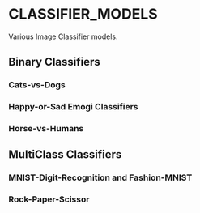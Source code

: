 # CLASSIFIER_MODELS
Various Image Classifier models.

## Binary Classifiers 

### Cats-vs-Dogs

### Happy-or-Sad Emogi Classifiers

### Horse-vs-Humans

## MultiClass Classifiers

### MNIST-Digit-Recognition and Fashion-MNIST

### Rock-Paper-Scissor
